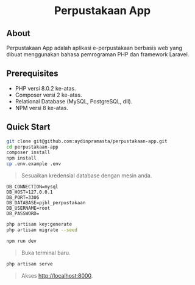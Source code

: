 <h1 align="center">Perpustakaan App</h1>

## About

Perpustakaan App adalah aplikasi e-perpustakaan berbasis web yang dibuat menggunakan bahasa pemrograman PHP dan framework Laravel.

## Prerequisites

-   PHP versi 8.0.2 ke-atas.
-   Composer versi 2 ke-atas.
-   Relational Database (MySQL, PostgreSQL, dll).
-   NPM versi 8 ke-atas.

## Quick Start

```bash
git clone git@github.com:aydinpramasta/perpustakaan-app.git
cd perpustakaan-app
composer install
npm install
cp .env.example .env
```

> Sesuaikan kredensial database dengan mesin anda.

```
DB_CONNECTION=mysql
DB_HOST=127.0.0.1
DB_PORT=3306
DB_DATABASE=pjbl_perpustakaan
DB_USERNAME=root
DB_PASSWORD=
```

```bash
php artisan key:generate
php artisan migrate --seed

npm run dev
```

> Buka terminal baru.

```bash
php artisan serve
```

> Akses [http://localhost:8000](http://localhost:8000).
